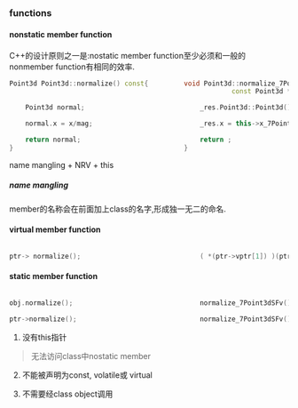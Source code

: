 ##

###	functions

####	nonstatic member function

C++的设计原则之一是:nostatic member function至少必须和一般的nonmember function有相同的效率.

```C++
Point3d Point3d::normalize() const{			void Point3d::normalize_7Point3dFv(
														const Point3d *const this, Point3d &res){

	Point3d normal;								_res.Point3d::Point3d();

	normal.x = x/mag;							_res.x = this->x_7Point3d / mag;

	return normal;								return ;
}											}
```

name mangling + NRV + this

##### name mangling

member的名称会在前面加上class的名字,形成独一无二的命名.

####	virtual member function

```c++

ptr-> normalize();								( *(ptr->vptr[1]) )(ptr);//ptr赋值this指针

```

####	static member function

```c++

obj.normalize();								normalize_7Point3dSFv();

ptr->normalize();								normalize_7Point3dSFv();

```

1.	没有this指针
> 无法访问class中nostatic member

2.	不能被声明为const, volatile或 virtual

3.	不需要经class object调用

		

